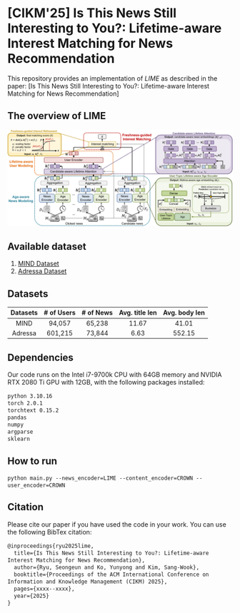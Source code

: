 # [CIKM'25] Is This News Still Interesting to You?: Lifetime-aware Interest Matching for News Recommendation
This repository provides an implementation of *LIME* as described in the paper: [Is This News Still Interesting to You?: Lifetime-aware Interest Matching for News Recommendation]
<!--(https://arxiv.org/abs/2310.09401) by Seongeun Ryu, Yunyong Ko, and Sang-Wook Kim, In Proceedings of the ACM International Conference on Information and Knowledge Management (CIKM) 2025 -->

## The overview of LIME
![The overview of LIME](./assets/LIME_overview.PNG)

## Available dataset
1. [MIND Dataset](https://msnews.github.io/)
2. [Adressa Dataset](https://reclab.idi.ntnu.no/dataset/)

## Datasets
|Datasets|# of Users|# of News|Avg. title len|Avg. body len|
|:---:|:---:|:---:|:---:|:---:|
|MIND|94,057|65,238|11.67|41.01|
|Adressa|601,215|73,844|6.63|552.15|

## Dependencies
Our code runs on the Intel i7-9700k CPU with 64GB memory and NVIDIA RTX 2080 Ti GPU with 12GB, with the following packages installed:
```
python 3.10.16
torch 2.0.1
torchtext 0.15.2
pandas
numpy
argparse
sklearn
```
## How to run
```
python main.py --news_encoder=LIME --content_encoder=CROWN --user_encoder=CROWN
```

## Citation
Please cite our paper if you have used the code in your work. You can use the following BibTex citation:
```
@inproceedings{ryu2025lime,
  title={Is This News Still Interesting to You?: Lifetime-aware Interest Matching for News Recommendation},
  author={Ryu, Seongeun and Ko, Yunyong and Kim, Sang-Wook},
  booktitle={Proceedings of the ACM International Conference on Information and Knowledge Management (CIKM) 2025},
  pages={xxxx--xxxx},
  year={2025}
}
```
